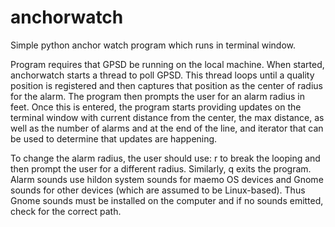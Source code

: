anchorwatch
===========

Simple python anchor watch program which runs in terminal window.

Program requires that GPSD be running on the local machine.  When started, anchorwatch starts a thread to poll GPSD.  This thread loops until a quality position is registered and then captures that position as the center of radius for the alarm.  The program then prompts the user for an alarm radius in feet.  Once this is entered, the program starts providing updates on the terminal window with current distance from the center, the max distance, as well as the number of alarms and at the end of the line, and iterator that can be used to determine that updates are happening.  

To change the alarm radius, the user should use: r <enter> to break the looping and then prompt the user for a different radius.  Similarly, q <enter> exits the program.  Alarm sounds use hildon system sounds for maemo OS devices and Gnome sounds for other devices (which are assumed to be Linux-based).  Thus Gnome sounds must be installed on the computer and if no sounds emitted, check for the correct path.


